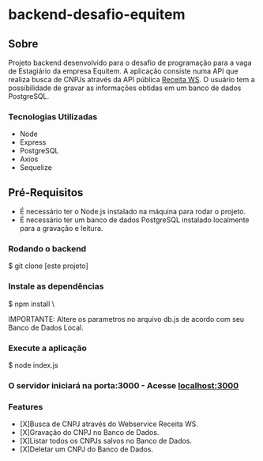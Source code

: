 ﻿# backend-desafio-equitem

## Sobre
Projeto backend desenvolvido para o desafio de programação para a vaga de Estagiário da empresa Equitem. A aplicação consiste numa API que realiza busca de CNPJs através da API pública [Receita WS](https://receitaws.com.br/). O usuário tem a possibilidade de gravar as informações obtidas em um banco de dados PostgreSQL. 

### Tecnologias Utilizadas
- Node
- Express
- PostgreSQL
- Axios
- Sequelize

## Pré-Requisitos
- É necessário ter o Node.js instalado na máquina para rodar o projeto. 
- É necessário ter um banco de dados PostgreSQL instalado localmente para a gravação e leitura.

### Rodando o backend
$ git clone [este projeto]

### Instale as dependências
$ npm install \

IMPORTANTE: Altere os parametros no arquivo db.js de acordo com seu Banco de Dados Local.  

### Execute a aplicação
$ node index.js

### O servidor iniciará na porta:3000 - Acesse [localhost:3000](localhost:3000)

### Features
- [X]Busca de CNPJ através do Webservice Receita WS.
- [X]Gravação do CNPJ no Banco de Dados.
- [X]Listar todos os CNPJs salvos no Banco de Dados.
- [X]Deletar um CNPJ do Banco de Dados.





